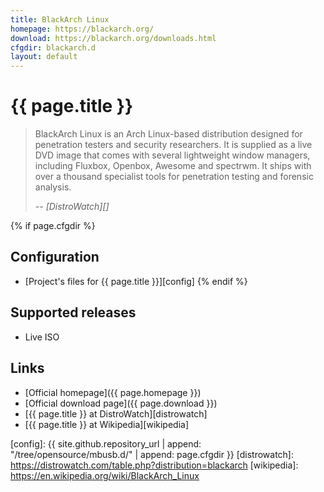 ```yaml
---
title: BlackArch Linux
homepage: https://blackarch.org/
download: https://blackarch.org/downloads.html
cfgdir: blackarch.d
layout: default
---
```


# {{ page.title }}

> BlackArch Linux is an Arch Linux-based distribution designed for penetration
> testers and security researchers. It is supplied as a live DVD image that
> comes with several lightweight window managers, including Fluxbox, Openbox,
> Awesome and spectrwm. It ships with over a thousand specialist tools for
> penetration testing and forensic analysis.
>
> -- <cite markdown="1">[DistroWatch][]</cite>


{% if page.cfgdir %}
## Configuration

- [Project's files for {{ page.title }}][config]
{% endif %}


## Supported releases

- Live ISO

## Links

- [Official homepage]({{ page.homepage }})
- [Official download page]({{ page.download }})
- [{{ page.title }} at DistroWatch][distrowatch]
- [{{ page.title }} at Wikipedia][wikipedia]


[config]: {{ site.github.repository_url | append: "/tree/opensource/mbusb.d/" | append: page.cfgdir }}
[distrowatch]: https://distrowatch.com/table.php?distribution=blackarch
[wikipedia]: https://en.wikipedia.org/wiki/BlackArch_Linux
